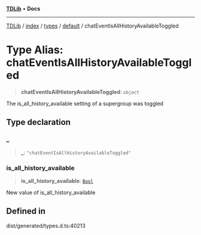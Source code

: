 [**TDLib**](../../../../../../README.md) • **Docs**

***

[TDLib](../../../../../../modules.md) / [index](../../../../../README.md) / [types](../../../README.md) / [default](../README.md) / chatEventIsAllHistoryAvailableToggled

# Type Alias: chatEventIsAllHistoryAvailableToggled

> **chatEventIsAllHistoryAvailableToggled**: `object`

The is_all_history_available setting of a supergroup was toggled

## Type declaration

### \_

> **\_**: `"chatEventIsAllHistoryAvailableToggled"`

### is\_all\_history\_available

> **is\_all\_history\_available**: [`Bool`](Bool.md)

New value of is_all_history_available

## Defined in

dist/generated/types.d.ts:40213
